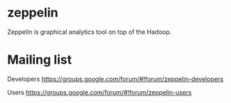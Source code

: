 zeppelin
========

Zeppelin is graphical analytics tool on top of the Hadoop.



Mailing list
========

Developers
https://groups.google.com/forum/#!forum/zeppelin-developers

Users
https://groups.google.com/forum/#!forum/zeppelin-users
